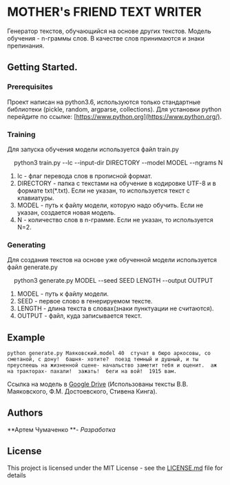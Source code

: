 # MOTHER's FRIEND TEXT WRITER

Генератор текстов, обучающийся на основе других текстов. Модель обучения - n-граммы слов. В качестве слов принимаются и знаки препинания.

## Getting Started.

### Prerequisites

Проект написан на python3.6, используются только стандартные библиотеки (pickle, random, argparse, collections). Для установки python перейдите по ссылке: [https://www.python.org](https://www.python.org/).

### Training
Для запуска обучения модели используется файл train.py

    python3 train.py --lc --input-dir DIRECTORY --model MODEL --ngrams N

1. lc - флаг перевода слов в прописной формат.
2. DIRECTORY - папка с текстами на обучение в кодировке UTF-8 и в формате txt(*.txt). Если не указан, то используется текст с клавиатуры.
3. MODEL - путь к файлу модели, которую надо обучить. Если не указан, создается новая модель.
4. N - количество слов в n-грамме. Если не указан, то используется N=2.

### Generating
Для создания текстов на основе уже обученной модели используется файл generate.py

    python3 generate.py MODEL --seed SEED LENGTH --output OUTPUT

1. MODEL - путь к файлу модели.
2. SEED - первое слово в генерируемом тексте.
3. LENGTH - длина текста в словах(знаки пунктуации не считаются).
4. OUTPUT - файл, куда записывается текст.

## Example
    python generate.py Маяковский.model 40  стучат в бюро аркосовы, со сметаной, с дону!  башня- хотите?  поезд темный и душный, и ты преуспеешь на жизненной сцене- начальство заметит тебя и оценит.  аж на тракторах- пахали!  зажать!  беги на вой!  1915 вам.
Ссылка на модель в [Google Drive](https://drive.google.com/open?id=1LvjaDZKfT0W_qx-qgVYTCTcCBZj73rSu)
(Использованы тексты В.В. Маяковского, Ф.М. Достоевского, Стивена Кинга).
## Authors

**Артем Чумаченко **- _Разработка_

## License

This project is licensed under the MIT License - see the [LICENSE.md](LICENSE.md) file for details